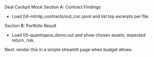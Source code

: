 Deal Cockpit Mock
Section A: Contract Findings
- Load 04-ml/nlp_contracts/out_coc.jsonl and list top excerpts per file.

Section B: Portfolio Result
- Load 05-quant/qaoa_demo.out and show chosen assets, expected return, risk.

Next: render this in a simple streamlit page when budget allows.
